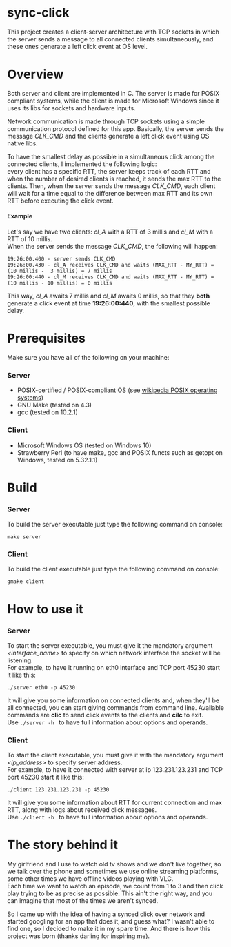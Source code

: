 # sync-click

This project creates a client-server architecture with TCP sockets in which the server sends a message to all connected clients simultaneously, and these ones generate a left click event at OS level.

# Overview

Both server and client are implemented in C. The server is made for POSIX compliant systems, while the client is made for Microsoft Windows since it uses its libs for sockets and hardware inputs.

Network communication is made through TCP sockets using a simple communication protocol defined for this app.
Basically, the server sends the message *CLK_CMD* and the clients generate a left click event using OS native libs.

To have the smallest delay as possible in a simultaneous click among the connected clients, I implemented the following logic:  
every client has a specific RTT, the server keeps track of each RTT and when the number of desired clients is reached, it sends the max RTT to the clients.
Then, when the server sends the message *CLK_CMD*, each client will wait for a time equal to the difference between max RTT and its own RTT before executing the click event.  

#### Example
Let's say we have two clients: *cl_A* with a RTT of 3 millis and *cl_M* with a RTT of 10 millis.  
When the server sends the message *CLK_CMD*, the following will happen:
	
 	19:26:00.400 - server sends CLK_CMD
 	19:26:00.430 - cl_A receives CLK_CMD and waits (MAX_RTT - MY_RTT) = (10 millis -  3 millis) = 7 millis
  	19:26:00:440 - cl_M receives CLK_CMD and waits (MAX_RTT - MY_RTT) = (10 millis - 10 millis) = 0 millis
   
This way, *cl_A* awaits 7 millis and *cl_M* awaits 0 millis, so that they **both** generate a click event at time **19:26:00:440**, with the smallest possible delay.

# Prerequisites
Make sure you have all of the following on your machine:
### Server
- POSIX-certified / POSIX-compliant OS (see [wikipedia POSIX operating systems](https://en.wikipedia.org/wiki/POSIX#POSIX-oriented_operating_systems))
- GNU Make (tested on 4.3)
- gcc (tested on 10.2.1)
### Client
- Microsoft Windows OS (tested on Windows 10)
- Strawberry Perl (to have make, gcc and POSIX functs such as getopt on Windows, tested on 5.32.1.1)

# Build

### Server
To build the server executable just type the following command on console:

	make server

### Client
To build the client executable just type the following command on console:

	gmake client

# How to use it

### Server
To start the server executable, you must give it the mandatory argument *<interface_name>* to specify on which network interface the socket will be listening.  
For example, to have it running on eth0 interface and TCP port 45230 start it like this:
	
 	./server eth0 -p 45230

It will give you some information on connected clients and, when they'll be all connected, you can start giving commands from command line. Available commands are **clic** to send click events to the clients and **cilc** to exit.  
Use ```./server -h ``` to have full information about options and operands.

### Client
To start the client executable, you must give it with the mandatory argument *<ip_address>* to specify server address.  
For example, to have it connected with server at ip 123.231.123.231 and TCP port 45230 start it like this:
	
 	./client 123.231.123.231 -p 45230

It will give you some information about RTT for current connection and max RTT, along with logs about received click messages.  
Use ```./client -h ``` to have full information about options and operands.

# The story behind it
My girlfriend and I use to watch old tv shows and we don't live together, so we talk over the phone and sometimes we use online streaming platforms, some other times we have offline videos playing with VLC.    
Each time we want to watch an episode, we count from 1 to 3 and then click play trying to be as precise as possible. This ain't the right way, and you can imagine that most of the times we aren't synced.

So I came up with the idea of having a synced click over network and started googling for an app that does it, and guess what? I wasn't able to find one, so I decided to make it in my spare time. And there is how this project was born (thanks darling for inspiring me).
